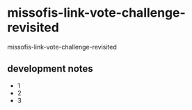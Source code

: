# missofis-link-vote-challenge-revisited

missofis-link-vote-challenge-revisited

## development notes

- 1
- 2
- 3
